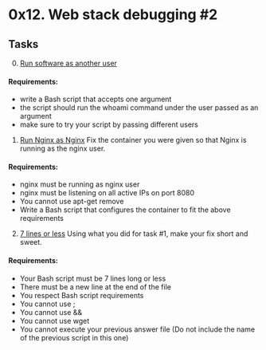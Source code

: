 # 0x12. Web stack debugging #2

## Tasks

0. [Run software as another user](./0-iamsomeoneelse)
#### Requirements:
- write a Bash script that accepts one argument
- the script should run the whoami command under the user passed as an argument
- make sure to try your script by passing different users

1. [Run Nginx as Nginx](./1-run_nginx_as_nginx)
Fix the container you were given so that Nginx is running as the nginx user.
#### Requirements:
- nginx must be running as nginx user
- nginx must be listening on all active IPs on port 8080
- You cannot use apt-get remove
- Write a Bash script that configures the container to fit the above requirements

2. [7 lines or less](./100-fix_in_7_lines_or_less)
Using what you did for task #1, make your fix short and sweet.
#### Requirements:
- Your Bash script must be 7 lines long or less
- There must be a new line at the end of the file
- You respect Bash script requirements
- You cannot use ;
- You cannot use &&
- You cannot use wget
- You cannot execute your previous answer file (Do not include the name of the previous script in this one)